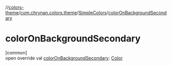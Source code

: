 //[colors-theme](../../../index.md)/[com.chrynan.colors.theme](../index.md)/[SimpleColors](index.md)/[colorOnBackgroundSecondary](color-on-background-secondary.md)

# colorOnBackgroundSecondary

[common]\
open override val [colorOnBackgroundSecondary](color-on-background-secondary.md): [Color](../../../../colors-core/colors-core/com.chrynan.colors/-color/index.md)
